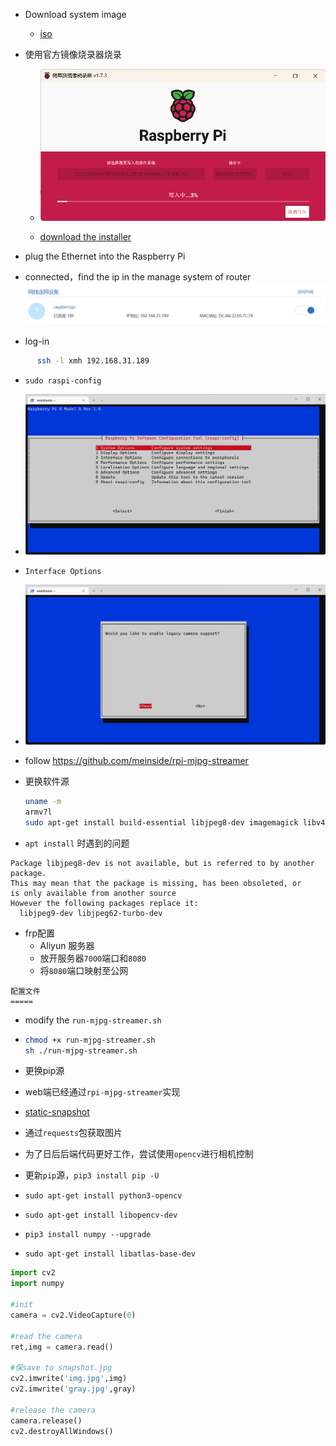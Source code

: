 
- Download system image
  - [iso](https://www.raspberrypi.com/software/operating-systems/)
- 使用官方镜像烧录器烧录

  - ![image-20221010164314754](script.assets/image-20221010164314754.png)

  - [download the installer](https://www.raspberrypi.com/software/)
- plug the Ethernet into the Raspberry Pi

- connected，find the ip in the manage system of router![image-20221010170508782](script.assets/image-20221010170508782.png)
- log-in

```bash
      ssh -l xmh 192.168.31.189
```

- `sudo raspi-config`

- ![image-20221010172019967](script.assets/image-20221010172019967.png)

-  `Interface Options`

- ![image-20221010172120305](script.assets/image-20221010172120305.png)

- follow https://github.com/meinside/rpi-mjpg-streamer

- 更换软件源

  ```bash
  uname -m 
  armv7l
  sudo apt-get install build-essential libjpeg8-dev imagemagick libv4l-dev git cmake uvcdynctrl
  ```

- `apt install` 时遇到的问题

```
Package libjpeg8-dev is not available, but is referred to by another package.
This may mean that the package is missing, has been obsoleted, or
is only available from another source
However the following packages replace it:
  libjpeg9-dev libjpeg62-turbo-dev
```

- frp配置
  - Aliyun 服务器
  - 放开服务器`7000`端口和`8080`
  - 将`8080`端口映射至公网

```
配置文件
=====
```

- modify the `run-mjpg-streamer.sh`

- ```bash
  chmod +x run-mjpg-streamer.sh
  sh ./run-mjpg-streamer.sh
  ```

- 更换pip源

- web端已经通过`rpi-mjpg-streamer`实现

- [static-snapshot](http://mc.xwxstudio.com/?action=snapshot)

- 通过`requests`包获取图片

- 为了日后后端代码更好工作，尝试使用`opencv`进行相机控制

- 更新`pip`源，`pip3 install pip -U`
- `sudo apt-get install python3-opencv`
- `sudo apt-get install libopencv-dev`

- `pip3 install numpy --upgrade`

- `sudo apt-get install libatlas-base-dev`

```python
import cv2
import numpy

#init
camera = cv2.VideoCapture(0)

#read the camera
ret,img = camera.read()

#保save to snapshot.jpg
cv2.imwrite('img.jpg',img)
cv2.imwrite('gray.jpg',gray)

#release the camera
camera.release()
cv2.destroyAllWindows()
```

